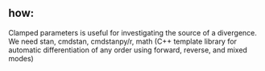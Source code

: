 
## how:
Clamped parameters is useful for investigating the source of a divergence.
We need stan, cmdstan, cmdstanpy/r, math (C++ template library for automatic differentiation of any order using forward, reverse, and mixed modes)